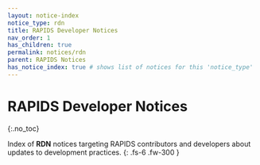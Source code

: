 ```yaml
---
layout: notice-index
notice_type: rdn
title: RAPIDS Developer Notices
nav_order: 1
has_children: true
permalink: notices/rdn
parent: RAPIDS Notices
has_notice_index: true # shows list of notices for this 'notice_type'
---
```


# RAPIDS Developer Notices
{:.no_toc}

Index of **RDN** notices targeting RAPIDS contributors and developers about updates to development practices.
{: .fs-6 .fw-300 }
